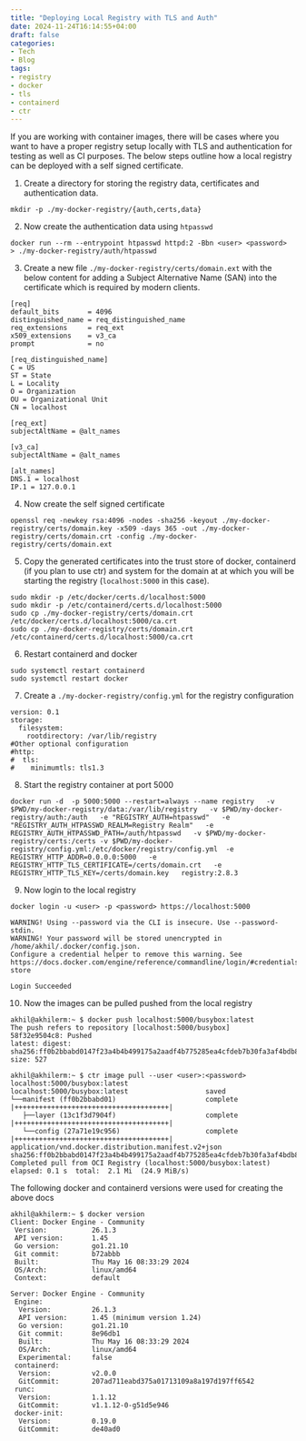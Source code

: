 ```yaml
---
title: "Deploying Local Registry with TLS and Auth"
date: 2024-11-24T16:14:55+04:00
draft: false
categories:
- Tech
- Blog
tags:
- registry
- docker
- tls
- containerd
- ctr
---
```


If you are working with container images, there will be cases where you want to have a proper registry setup locally
with TLS and authentication for testing as well as CI purposes. The below steps outline how a local registry can be 
deployed with a self signed certificate.

1. Create a directory for storing the registry data, certificates and authentication data.
```
mkdir -p ./my-docker-registry/{auth,certs,data}
```

2. Now create the authentication data using `htpasswd`
```
docker run --rm --entrypoint htpasswd httpd:2 -Bbn <user> <password>  > ./my-docker-registry/auth/htpasswd
```

3. Create a new file `./my-docker-registry/certs/domain.ext` with the below content for adding a Subject Alternative Name (SAN)
into the certificate which is required by modern clients.
```
[req]
default_bits       = 4096
distinguished_name = req_distinguished_name
req_extensions     = req_ext
x509_extensions    = v3_ca
prompt             = no

[req_distinguished_name]
C = US
ST = State
L = Locality
O = Organization
OU = Organizational Unit
CN = localhost

[req_ext]
subjectAltName = @alt_names

[v3_ca]
subjectAltName = @alt_names

[alt_names]
DNS.1 = localhost
IP.1 = 127.0.0.1
``` 

4. Now create the self signed certificate
```
openssl req -newkey rsa:4096 -nodes -sha256 -keyout ./my-docker-registry/certs/domain.key -x509 -days 365 -out ./my-docker-registry/certs/domain.crt -config ./my-docker-registry/certs/domain.ext
```

5. Copy the generated certificates into the trust store of docker, containerd (if you plan to use ctr) and system for the domain at
at which you will be starting the registry (`localhost:5000` in this case).
```
sudo mkdir -p /etc/docker/certs.d/localhost:5000
sudo mkdir -p /etc/containerd/certs.d/localhost:5000
sudo cp ./my-docker-registry/certs/domain.crt /etc/docker/certs.d/localhost:5000/ca.crt
sudo cp ./my-docker-registry/certs/domain.crt /etc/containerd/certs.d/localhost:5000/ca.crt
```

6. Restart containerd and docker
```
sudo systemctl restart containerd
sudo systemctl restart docker
```

7. Create a `./my-docker-registry/config.yml` for the registry configuration
```
version: 0.1
storage:
  filesystem:
    rootdirectory: /var/lib/registry 
#Other optional configuration
#http:
#  tls:
#    minimumtls: tls1.3
``` 

8. Start the registry container at port 5000
```
docker run -d  -p 5000:5000 --restart=always --name registry   -v $PWD/my-docker-registry/data:/var/lib/registry   -v $PWD/my-docker-registry/auth:/auth   -e "REGISTRY_AUTH=htpasswd"   -e "REGISTRY_AUTH_HTPASSWD_REALM=Registry Realm"   -e REGISTRY_AUTH_HTPASSWD_PATH=/auth/htpasswd   -v $PWD/my-docker-registry/certs:/certs -v $PWD/my-docker-registry/config.yml:/etc/docker/registry/config.yml  -e REGISTRY_HTTP_ADDR=0.0.0.0:5000   -e REGISTRY_HTTP_TLS_CERTIFICATE=/certs/domain.crt   -e REGISTRY_HTTP_TLS_KEY=/certs/domain.key   registry:2.8.3
``` 

9. Now login to the local registry
```
docker login -u <user> -p <password> https://localhost:5000 

WARNING! Using --password via the CLI is insecure. Use --password-stdin.
WARNING! Your password will be stored unencrypted in /home/akhil/.docker/config.json.
Configure a credential helper to remove this warning. See
https://docs.docker.com/engine/reference/commandline/login/#credentials-store

Login Succeeded
```

10. Now the images can be pulled pushed from the local registry
```
akhil@akhilerm:~ $ docker push localhost:5000/busybox:latest
The push refers to repository [localhost:5000/busybox]
58f32e9504c8: Pushed 
latest: digest: sha256:ff0b2bbabd0147f23a4b4b499175a2aadf4b775285ea4cfdeb7b30fa3af4bdb8 size: 527

akhil@akhilerm:~ $ ctr image pull --user <user>:<password>  localhost:5000/busybox:latest
localhost:5000/busybox:latest                   saved
└──manifest (ff0b2bbabd01)                      complete        |++++++++++++++++++++++++++++++++++++++|
   ├──layer (13c1f3d7904f)                      complete        |++++++++++++++++++++++++++++++++++++++|
   └──config (27a71e19c956)                     complete        |++++++++++++++++++++++++++++++++++++++|
application/vnd.docker.distribution.manifest.v2+json sha256:ff0b2bbabd0147f23a4b4b499175a2aadf4b775285ea4cfdeb7b30fa3af4bdb8
Completed pull from OCI Registry (localhost:5000/busybox:latest)        elapsed: 0.1 s  total:  2.1 Mi  (24.9 MiB/s)
```

The following docker and containerd versions were used for creating the above docs
```
akhil@akhilerm:~ $ docker version
Client: Docker Engine - Community
 Version:           26.1.3
 API version:       1.45
 Go version:        go1.21.10
 Git commit:        b72abbb
 Built:             Thu May 16 08:33:29 2024
 OS/Arch:           linux/amd64
 Context:           default

Server: Docker Engine - Community
 Engine:
  Version:          26.1.3
  API version:      1.45 (minimum version 1.24)
  Go version:       go1.21.10
  Git commit:       8e96db1
  Built:            Thu May 16 08:33:29 2024
  OS/Arch:          linux/amd64
  Experimental:     false
 containerd:
  Version:          v2.0.0
  GitCommit:        207ad711eabd375a01713109a8a197d197ff6542
 runc:
  Version:          1.1.12
  GitCommit:        v1.1.12-0-g51d5e946
 docker-init:
  Version:          0.19.0
  GitCommit:        de40ad0
```
